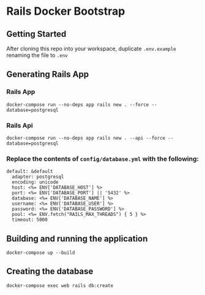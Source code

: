 # Rails Docker Bootstrap

## Getting Started
After cloning this repo into your workspace, duplicate `.env.example` renaming the file to `.env`

## Generating Rails App

### Rails App
```
docker-compose run --no-deps app rails new . --force --database=postgresql
```

### Rails Api
```
docker-compose run --no-deps app rails new . --api --force --database=postgresql
```

### Replace the contents of `config/database.yml` with the following:
```
default: &default
  adapter: postgresql
  encoding: unicode
  host: <%= ENV['DATABASE_HOST'] %>
  port: <%= ENV['DATABASE_PORT'] || '5432' %>
  database: <%= ENV['DATABASE_NAME'] %>
  username: <%= ENV['DATABASE_USER'] %>
  password: <%= ENV['DATABASE_PASSWORD'] %>
  pool: <%= ENV.fetch("RAILS_MAX_THREADS") { 5 } %>
  timeout: 5000
```

## Building and running the application
```
docker-compose up --build
```

## Creating the database
```
docker-compose exec web rails db:create
```

